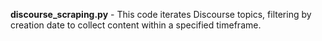 **discourse_scraping.py** - This code iterates Discourse topics, filtering by creation date to collect content within a specified timeframe.
